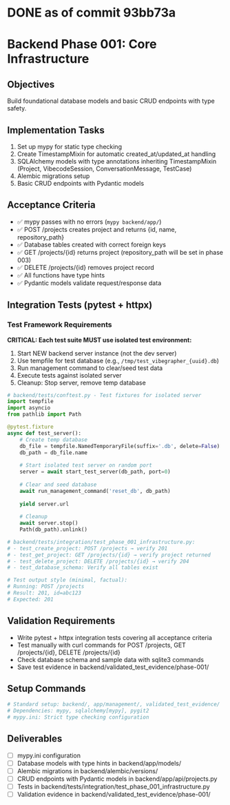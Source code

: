 # DONE as of commit 93bb73a

# Backend Phase 001: Core Infrastructure

## Objectives
Build foundational database models and basic CRUD endpoints with type safety.

## Implementation Tasks
1. Set up mypy for static type checking
2. Create TimestampMixin for automatic created_at/updated_at handling
3. SQLAlchemy models with type annotations inheriting TimestampMixin (Project, VibecodeSession, ConversationMessage, TestCase)
4. Alembic migrations setup
5. Basic CRUD endpoints with Pydantic models

## Acceptance Criteria
- ✅ mypy passes with no errors (`mypy backend/app/`)
- ✅ POST /projects creates project and returns {id, name, repository_path}
- ✅ Database tables created with correct foreign keys
- ✅ GET /projects/{id} returns project (repository_path will be set in phase 003)
- ✅ DELETE /projects/{id} removes project record
- ✅ All functions have type hints
- ✅ Pydantic models validate request/response data

## Integration Tests (pytest + httpx)

### Test Framework Requirements
**CRITICAL: Each test suite MUST use isolated test environment:**
1. Start NEW backend server instance (not the dev server)
2. Use tempfile for test database (e.g., `/tmp/test_vibegrapher_{uuid}.db`)
3. Run management command to clear/seed test data
4. Execute tests against isolated server
5. Cleanup: Stop server, remove temp database

```python
# backend/tests/conftest.py - Test fixtures for isolated server
import tempfile
import asyncio
from pathlib import Path

@pytest.fixture
async def test_server():
    # Create temp database
    db_file = tempfile.NamedTemporaryFile(suffix='.db', delete=False)
    db_path = db_file.name
    
    # Start isolated test server on random port
    server = await start_test_server(db_path, port=0)
    
    # Clear and seed database
    await run_management_command('reset_db', db_path)
    
    yield server.url
    
    # Cleanup
    await server.stop()
    Path(db_path).unlink()

# backend/tests/integration/test_phase_001_infrastructure.py:
# - test_create_project: POST /projects → verify 201
# - test_get_project: GET /projects/{id} → verify project returned
# - test_delete_project: DELETE /projects/{id} → verify 204
# - test_database_schema: Verify all tables exist

# Test output style (minimal, factual):
# Running: POST /projects
# Result: 201, id=abc123
# Expected: 201
```

## Validation Requirements
- Write pytest + httpx integration tests covering all acceptance criteria
- Test manually with curl commands for POST /projects, GET /projects/{id}, DELETE /projects/{id}
- Check database schema and sample data with sqlite3 commands
- Save test evidence in backend/validated_test_evidence/phase-001/

## Setup Commands
```bash
# Standard setup: backend/, app/management/, validated_test_evidence/
# Dependencies: mypy, sqlalchemy[mypy], pygit2
# mypy.ini: Strict type checking configuration
```

## Deliverables
- [ ] mypy.ini configuration
- [ ] Database models with type hints in backend/app/models/
- [ ] Alembic migrations in backend/alembic/versions/
- [ ] CRUD endpoints with Pydantic models in backend/app/api/projects.py
- [ ] Tests in backend/tests/integration/test_phase_001_infrastructure.py
- [ ] Validation evidence in backend/validated_test_evidence/phase-001/